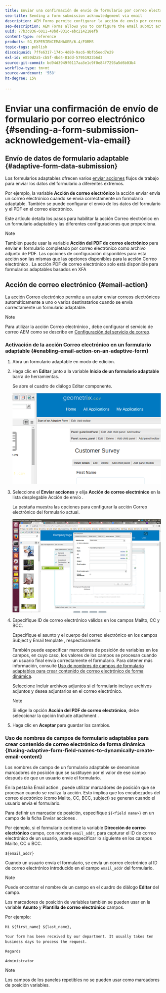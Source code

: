 ```yaml
---
title: Enviar una confirmación de envío de formulario por correo electrónico
seo-title: Sending a form submission acknowledgement via email
description: AEM Forms permite configurar la acción de envío por correo electrónico que envía un acuse de recibo a un usuario al enviar el formulario.
seo-description: AEM Forms allows you to configure the email submit action that sends an acknowledgement to a user on submitting the form.
uuid: 77b3c836-6011-48bd-831c-ebc214218efb
content-type: reference
products: SG_EXPERIENCEMANAGER/6.4/FORMS
topic-tags: publish
discoiquuid: 7ffe6317-174b-4d80-9ac6-9bfb5eed7e29
exl-id: e850d2a5-cb5f-4bd4-81dd-57951923b6d3
source-git-commit: bd94d3949f0117aa3e1c9f0e84f7293a5d6b03b4
workflow-type: tm+mt
source-wordcount: '558'
ht-degree: 15%

---
```


# Enviar una confirmación de envío de formulario por correo electrónico {#sending-a-form-submission-acknowledgement-via-email}

## Envío de datos de formulario adaptable {#adaptive-form-data-submission}

Los formularios adaptables ofrecen varios [enviar acciones](/help/forms/using/configuring-submit-actions.md) flujos de trabajo para enviar los datos del formulario a diferentes extremos.

Por ejemplo, la variable **Acción de correo electrónico** la acción enviar envía un correo electrónico cuando se envía correctamente un formulario adaptable. También se puede configurar el envío de los datos del formulario y el PDF en el correo electrónico.

Este artículo detalla los pasos para habilitar la acción Correo electrónico en un formulario adaptable y las diferentes configuraciones que proporciona.

>[!NOTE]
>
>También puede usar la variable **Acción del PDF de correo electrónico** para enviar el formulario completado por correo electrónico como archivo adjunto de PDF. Las opciones de configuración disponibles para esta acción son las mismas que las opciones disponibles para la acción Correo electrónico . La acción PDF de correo electrónico solo está disponible para formularios adaptables basados en XFA

## Acción de correo electrónico {#email-action}

La acción Correo electrónico permite a un autor enviar correos electrónicos automáticamente a uno o varios destinatarios cuando se envía correctamente un formulario adaptable.

>[!NOTE]
>
>Para utilizar la acción Correo electrónico , debe configurar el servicio de correo AEM como se describe en [Configuración del servicio de correo](/help/sites-administering/notification.md#configuring-the-mail-service).

### Activación de la acción Correo electrónico en un formulario adaptable {#enabling-email-action-on-an-adaptive-form}

1. Abra un formulario adaptable en modo de edición.

1. Haga clic en **Editar** junto a la variable **Inicio de un formulario adaptable** barra de herramientas.

   Se abre el cuadro de diálogo Editar componente.

   ![Cuadro de diálogo Editar componente para un formulario adaptable](assets/start_of_adp_form.png)

1. Seleccione el **Enviar acciones** y elija **Acción de correo electrónico** en la lista desplegable Acción de envío .

   La pestaña muestra las opciones para configurar la acción Correo electrónico del formulario actual.

   ![Ficha Enviar acciones](assets/dialog.png)

1. Especifique ID de correo electrónico válidos en los campos Mailto, CC y BCC.

   Especifique el asunto y el cuerpo del correo electrónico en los campos Subject y Email template , respectivamente.

   También puede especificar marcadores de posición de variables en los campos, en cuyo caso, los valores de los campos se procesan cuando un usuario final envía correctamente el formulario. Para obtener más información, consulte [Uso de nombres de campos de formulario adaptables para crear contenido de correo electrónico de forma dinámica](/help/forms/using/form-submission-receipt-via-email.md#p-using-adaptive-form-field-names-to-dynamically-create-email-content-p).

   Seleccione Incluir archivos adjuntos si el formulario incluye archivos adjuntos y desea adjuntarlos en el correo electrónico.

   >[!NOTE]
   >
   >Si elige la opción **Acción del PDF de correo electrónico**, debe seleccionar la opción Include attachment .

1. Haga clic en **Aceptar** para guardar los cambios.

### Uso de nombres de campos de formulario adaptables para crear contenido de correo electrónico de forma dinámica {#using-adaptive-form-field-names-to-dynamically-create-email-content}

Los nombres de campo de un formulario adaptable se denominan marcadores de posición que se sustituyen por el valor de ese campo después de que un usuario envíe el formulario.

En la pestaña Email action , puede utilizar marcadores de posición que se procesan cuando se realiza la acción. Esto implica que los encabezados del correo electrónico (como Mailto, CC, BCC, subject) se generan cuando el usuario envía el formulario.

Para definir un marcador de posición, especifique `${<field name>}` en un campo de la ficha Enviar acciones .

Por ejemplo, si el formulario contiene la variable **Dirección de correo electrónico** campo, con nombre `email_addr`, para capturar el ID de correo electrónico de un usuario, puede especificar lo siguiente en los campos Mailto, CC o BCC.

`${email_addr}`

Cuando un usuario envía el formulario, se envía un correo electrónico al ID de correo electrónico introducido en el campo `email_addr` del formulario.

>[!NOTE]
>
>Puede encontrar el nombre de un campo en el cuadro de diálogo **Editar** del campo.

Los marcadores de posición de variables también se pueden usar en la variable **Asunto** y **Plantilla de correo electrónico** campos.

Por ejemplo:

`Hi ${first_name} ${last_name},`

`Your form has been received by our department. It usually takes ten business days to process the request.`

`Regards`

`Administrator`

>[!NOTE]
>
>Los campos de los paneles repetibles no se pueden usar como marcadores de posición variables.
